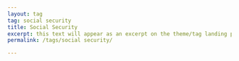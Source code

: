 ```yaml
---
layout: tag
tag: social security
title: Social Security
excerpt: this text will appear as an excerpt on the theme/tag landing page
permalink: /tags/social security/

---
```

